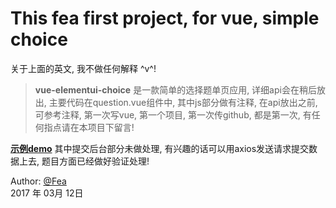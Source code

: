 # This fea first project, for vue, simple choice

关于上面的英文, 我不做任何解释 ^v^!

> **vue-elementui-choice** 是一款简单的选择题单页应用, 详细api会在稍后放出, 主要代码在question.vue组件中, 其中js部分做有注释, 在api放出之前, 可参考注释, 第一次写vue, 第一个项目, 第一次传github, 都是第一次, 有任何指点请在本项目下留言!

**[示例demo][2]**
其中提交后台部分未做处理, 有兴趣的话可以用axios发送请求提交数据上去, 题目方面已经做好验证处理!

Author: [@Fea][1]     
2017 年 03月 12日    


[1]: http://feea.cnblogs.com/

[2]: https://6ea.github.io/Vue-ElementUI-Choice/dist/
